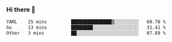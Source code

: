 ### Hi there 👋

<!--
**urzz/urzz** is a ✨ _special_ ✨ repository because its `README.md` (this file) appears on your GitHub profile.

Here are some ideas to get you started:

- 🔭 I’m currently working on ...
- 🌱 I’m currently learning ...
- 👯 I’m looking to collaborate on ...
- 🤔 I’m looking for help with ...
- 💬 Ask me about ...
- 📫 How to reach me: ...
- 😄 Pronouns: ...
- ⚡ Fun fact: ...
-->

<!--START_SECTION:waka-->

```txt
YAML    25 mins         ███████████████▒░░░░░░░░░   60.70 %
Go      13 mins         ████████░░░░░░░░░░░░░░░░░   31.41 %
Other   3 mins          ██░░░░░░░░░░░░░░░░░░░░░░░   07.89 %
```

<!--END_SECTION:waka-->
